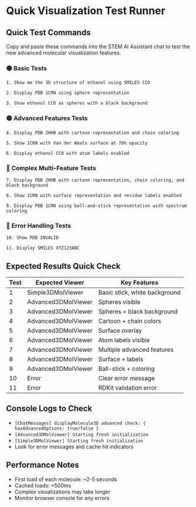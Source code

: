 # Quick Visualization Test Runner

## Quick Test Commands

Copy and paste these commands into the STEM AI Assistant chat to test the new advanced molecular visualization features.

### 🟢 **Basic Tests**

```
1. Show me the 3D structure of ethanol using SMILES CCO
```

```
2. Display PDB 1CRN using sphere representation
```

```  
3. Show ethanol CCO as spheres with a black background
```

### 🟡 **Advanced Features Tests**

```
4. Display PDB 2HHB with cartoon representation and chain coloring
```

```
5. Show 1CRN with Van der Waals surface at 70% opacity
```

```
6. Display ethanol CCO with atom labels enabled
```

### 🔴 **Complex Multi-Feature Tests**

```
7. Display PDB 2HHB with cartoon representation, chain coloring, and black background
```

```
8. Show 1CRN with surface representation and residue labels enabled
```

```
9. Display PDB 1CRN using ball-and-stick representation with spectrum coloring
```

### 🔧 **Error Handling Tests**

```
10. Show PDB INVALID
```

```
11. Display SMILES XYZ123ABC
```

## Expected Results Quick Check

| Test | Expected Viewer | Key Features |
|------|----------------|--------------|
| 1 | Simple3DMolViewer | Basic stick, white background |
| 2 | Advanced3DMolViewer | Spheres visible |
| 3 | Advanced3DMolViewer | Spheres + black background |
| 4 | Advanced3DMolViewer | Cartoon + chain colors |
| 5 | Advanced3DMolViewer | Surface overlay |
| 6 | Advanced3DMolViewer | Atom labels visible |
| 7 | Advanced3DMolViewer | Multiple advanced features |
| 8 | Advanced3DMolViewer | Surface + labels |
| 9 | Advanced3DMolViewer | Ball-stick + coloring |
| 10 | Error | Clear error message |
| 11 | Error | RDKit validation error |

## Console Logs to Check

- `[ChatMessages] displayMolecule3D advanced check: { hasAdvancedOptions: true/false }`
- `[Advanced3DMolViewer] Starting fresh initialization`
- `[Simple3DMolViewer] Starting fresh initialization`
- Look for error messages and cache hit indicators

## Performance Notes

- First load of each molecule: ~2-5 seconds
- Cached loads: <500ms
- Complex visualizations may take longer
- Monitor browser console for any errors 
